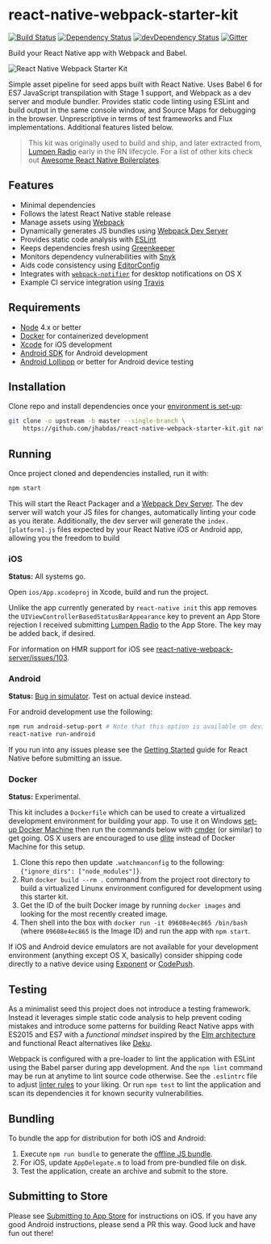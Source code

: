 # react-native-webpack-starter-kit

[![Build Status](https://travis-ci.org/jhabdas/react-native-webpack-starter-kit.svg?branch=master)](https://travis-ci.org/jhabdas/react-native-webpack-starter-kit)
[![Dependency Status](https://david-dm.org/jhabdas/react-native-webpack-starter-kit.svg)](https://david-dm.org/jhabdas/react-native-webpack-starter-kit)
[![devDependency Status](https://david-dm.org/jhabdas/react-native-webpack-starter-kit/dev-status.svg)](https://david-dm.org/jhabdas/react-native-webpack-starter-kit#info=devDependencies)
[![Gitter](https://img.shields.io/gitter/room/nwjs/nw.js.svg)](https://gitter.im/jhabdas/react-native-webpack-starter-kit)

Build your React Native app with Webpack and Babel.

![React Native Webpack Starter Kit](https://dl.dropboxusercontent.com/u/10150480/rn-starter-kit-hero-wordswag.jpg)

Simple asset pipeline for seed apps built with React Native. Uses Babel 6 for ES7 JavaScript transpilation with Stage 1 support, and Webpack as a dev server and module bundler. Provides static code linting using ESLint and build output in the same console window, and Source Maps for debugging in the browser. Unprescriptive in terms of test frameworks and Flux implementations. Additional features listed below.

> This kit was originally used to build and ship, and later extracted from, [Lumpen Radio](https://github.com/jhabdas/lumpen-radio) early in the RN lifecycle. For a list of other kits check out [Awesome React Native Boilerplates](http://habd.as/awesome-react-boilerplates/#react-native).

## Features

- Minimal dependencies
- Follows the latest React Native stable release
- Manage assets using [Webpack](http://webpack.github.io/)
- Dynamically generates JS bundles using [Webpack Dev Server](http://webpack.github.io/docs/webpack-dev-server.html)
- Provides static code analysis with [ESLint](http://eslint.org/)
- Keeps dependencies fresh using [Greenkeeper](https://greenkeeper.io/)
- Monitors dependency vulnerabilities with [Snyk](https://snyk.io/)
- Aids code consistency using [EditorConfig](http://editorconfig.org/)
- Integrates with [`webpack-notifier`](https://github.com/Turbo87/webpack-notifier) for desktop notifications on OS X
- Example CI service integration using [Travis](https://travis-ci.org)

## Requirements

- [Node](https://nodejs.org) 4.x or better
- [Docker](https://www.docker.com/) for containerized development
- [Xcode](https://developer.apple.com/xcode/) for iOS development
- [Android SDK](https://developer.android.com/sdk/) for Android development
- [Android Lollipop](https://www.android.com/versions/lollipop-5-0/) or better for Android device testing

## Installation

Clone repo and install dependencies once your [environment is set-up](https://facebook.github.io/react-native/docs/getting-started.html):

```sh
git clone -o upstream -b master --single-branch \
    https://github.com/jhabdas/react-native-webpack-starter-kit.git native-starter-kit && cd $_ && npm i
```

## Running

Once project cloned and dependencies installed, run it with:

```sh
npm start
```

This will start the React Packager and a [Webpack Dev Server](https://github.com/webpack/webpack-dev-server). The dev server will watch your JS files for changes, automatically linting your code as you iterate. Additionally, the dev server will generate the `index.[platform].js` files expected by your React Native iOS or Android app, allowing you the freedom to build

### iOS

**Status:** All systems go.

Open `ios/App.xcodeproj` in Xcode, build and run the project.

Unlike the app currently generated by `react-native init` this app removes the `UIViewControllerBasedStatusBarAppearance` key to prevent an App Store rejection I received submitting [Lumpen Radio] to the App Store. The key may be added back, if desired.

For information on HMR support for iOS see [react-native-webpack-server/issues/103](https://github.com/mjohnston/react-native-webpack-server/issues/103).

### Android

**Status:** [Bug in simulator](https://github.com/jhabdas/react-native-webpack-starter-kit/issues/58). Test on actual device instead.

For android development use the following:

```sh
npm run android-setup-port # Note that this option is available on devices running android 5.0+ (API 21)
react-native run-android
```

If you run into any issues please see the [Getting Started](http://facebook.github.io/react-native/docs/getting-started.html) guide for React Native before submitting an issue.

### Docker

**Status:** Experimental.

This kit includes a `Dockerfile` which can be used to create a virtualized development environment for building your app. To use it on Windows [set-up Docker Machine](https://docs.docker.com/machine/get-started/) then run the commands below with [cmder](http://cmder.net/) (or similar) to get going. OS X users are encouraged to use [dlite](https://github.com/nlf/dlite) instead of Docker Machine for this setup.

1. Clone this repo then update `.watchmanconfig` to the following: `{"ignore_dirs": ["node_modules"]}`.
1. Run `docker build --rm .` command from the project root directory to build a virtualized Linunx environment configured for development using this starter kit.
1. Get the ID of the built Docker image by running `docker images` and looking for the most recently created image.
1. Then shell into the box with `docker run -it 09608e4ec865 /bin/bash` (where `09608e4ec865` is the Image ID) and run the app with `npm start`.

If iOS and Android device emulators are not available for your development environment (anything except OS X, basically) consider shipping code directly to a native device using [Exponent](https://exponentjs.com/) or [CodePush](https://github.com/Microsoft/code-push).

## Testing

As a minimalist seed this project does not introduce a testing framework. Instead it leverages simple static code analysis to help prevent coding mistakes and introduce some patterns for building React Native apps with ES2015 and ES7 with a _functional mindset_ inspired by the [Elm architecture](https://github.com/evancz/elm-architecture-tutorial/) and functional React alternatives like [Deku](https://segment.com/blog/deku-our-functional-alternative-to-react/).

Webpack is configured with a pre-loader to lint the application with ESLint using the Babel parser during app development. And the `npm lint` command may be run at anytime to lint source code otherwise. See the `.eslintrc` file to adjust [linter rules](http://eslint.org/docs/rules/) to your liking. Or run `npm test` to lint the application and scan its dependencies it for known security vulnerabilities.

## Bundling

To bundle the app for distribution for both iOS and Android:

1. Execute `npm run bundle` to generate the [offline JS bundle](https://facebook.github.io/react-native/docs/running-on-device-ios.html#using-offline-bundle).
1. For iOS, update `AppDelegate.m` to load from pre-bundled file on disk.
1. Test the application, create an archive and submit to the store.

## Submitting to Store

Please see [Submitting to App Store](http://habd.as/reflecting-on-react-native-development/#submitting-to-app-store) for instructions on iOS. If you have any good Android instructions, please send a PR this way. Good luck and have fun out there!

[Lumpen Radio]: https://github.com/jhabdas/lumpen-radio
